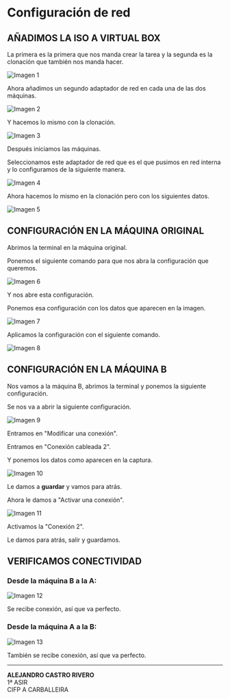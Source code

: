 
# Configuración de red

## AÑADIMOS LA ISO A VIRTUAL BOX

La primera es la primera que nos manda crear la tarea y la segunda es la clonación que también nos manda hacer.

![Imagen 1](configuracion_red/imagenes_configuracion_red/img1.png)

Ahora añadimos un segundo adaptador de red en cada una de las dos máquinas.

![Imagen 2](configuracion_red/imagenes_configuracion_red/img2.png)

Y hacemos lo mismo con la clonación.

![Imagen 3](configuracion_red/imagenes_configuracion_red/img3.png)

Después iniciamos las máquinas.

Seleccionamos este adaptador de red que es el que pusimos en red interna y lo configuramos de la siguiente manera.

![Imagen 4](configuracion_red/imagenes_configuracion_red/img4.png)

Ahora hacemos lo mismo en la clonación pero con los siguientes datos.

![Imagen 5](configuracion_red/imagenes_configuracion_red/img5.png)

## CONFIGURACIÓN EN LA MÁQUINA ORIGINAL

Abrimos la terminal en la máquina original.

Ponemos el siguiente comando para que nos abra la configuración que queremos.

![Imagen 6](configuracion_red/imagenes_configuracion_red/img6.png)

Y nos abre esta configuración.

Ponemos esa configuración con los datos que aparecen en la imagen.

![Imagen 7](configuracion_red/imagenes_configuracion_red/img7.png)

Aplicamos la configuración con el siguiente comando.

![Imagen 8](configuracion_red/imagenes_configuracion_red/img8.png)

## CONFIGURACIÓN EN LA MÁQUINA B

Nos vamos a la máquina B, abrimos la terminal y ponemos la siguiente configuración.

Se nos va a abrir la siguiente configuración.

![Imagen 9](configuracion_red/imagenes_configuracion_red/img9.png)

Entramos en "Modificar una conexión".

Entramos en "Conexión cableada 2".

Y ponemos los datos como aparecen en la captura.

![Imagen 10](configuracion_red/imagenes_configuracion_red/img10.png)

Le damos a **guardar** y vamos para atrás.

Ahora le damos a "Activar una conexión".

![Imagen 11](configuracion_red/imagenes_configuracion_red/img11.png)

Activamos la "Conexión 2".

Le damos para atrás, salir y guardamos.

## VERIFICAMOS CONECTIVIDAD

### Desde la máquina B a la A:
![Imagen 12](configuracion_red/imagenes_configuracion_red/img12.png)

Se recibe conexión, así que va perfecto.

### Desde la máquina A a la B:
![Imagen 13](configuracion_red/imagenes_configuracion_red/img13.png)

También se recibe conexión, así que va perfecto.

---

**ALEJANDRO CASTRO RIVERO**  
1ª ASIR  
CIFP A CARBALLEIRA

